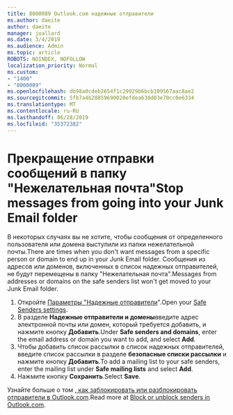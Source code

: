 ```yaml
---
title: 8000089 Outlook.com надежные отправители
ms.author: daeite
author: daeite
manager: joallard
ms.date: 3/4/2019
ms.audience: Admin
ms.topic: article
ROBOTS: NOINDEX, NOFOLLOW
localization_priority: Normal
ms.custom:
- "1400"
- "8000089"
ms.openlocfilehash: db98a0cdeb2654f1c29929b6bcb109567aac8ae2
ms.sourcegitcommit: 5fb7a4b28859690020efdea630d03e70cc0e6334
ms.translationtype: MT
ms.contentlocale: ru-RU
ms.lasthandoff: 06/28/2019
ms.locfileid: "35372382"
---
```

# <a name="stop-messages-from-going-into-your-junk-email-folder"></a><span data-ttu-id="95648-102">Прекращение отправки сообщений в папку "Нежелательная почта"</span><span class="sxs-lookup"><span data-stu-id="95648-102">Stop messages from going into your Junk Email folder</span></span>

<span data-ttu-id="95648-103">В некоторых случаях вы не хотите, чтобы сообщения от определенного пользователя или домена выступили из папки нежелательной почты.</span><span class="sxs-lookup"><span data-stu-id="95648-103">There are times when you don't want messages from a specific person or domain to end up in your Junk Email folder.</span></span> <span data-ttu-id="95648-104">Сообщения из адресов или доменов, включенных в список надежных отправителей, не будут перемещены в папку "Нежелательная почта".</span><span class="sxs-lookup"><span data-stu-id="95648-104">Messages from addresses or domains on the safe senders list won't get moved to your Junk Email folder.</span></span>

1. <span data-ttu-id="95648-105">Откройте [Параметры "Надежные отправители](https://go.microsoft.com/fwlink/?linkid=2035804)".</span><span class="sxs-lookup"><span data-stu-id="95648-105">Open your [Safe Senders settings](https://go.microsoft.com/fwlink/?linkid=2035804).</span></span>
2. <span data-ttu-id="95648-106">В разделе **Надежные отправители и домены**введите адрес электронной почты или домен, который требуется добавить, и нажмите кнопку **Добавить**.</span><span class="sxs-lookup"><span data-stu-id="95648-106">Under **Safe senders and domains**, enter the email address or domain you want to add, and select **Add**.</span></span>
3. <span data-ttu-id="95648-107">Чтобы добавить список рассылки в список надежных отправителей, введите список рассылки в разделе **безопасные списки рассылки** и нажмите кнопку **Добавить**.</span><span class="sxs-lookup"><span data-stu-id="95648-107">To add a mailing list to your safe senders, enter the mailing list under **Safe mailing lists** and select **Add**.</span></span>
4. <span data-ttu-id="95648-108">Нажмите кнопку **Сохранить**.</span><span class="sxs-lookup"><span data-stu-id="95648-108">Select **Save**.</span></span>

<span data-ttu-id="95648-109">Узнайте больше о том [, как заблокировать или разблокировать отправители в Outlook.com](https://support.office.com/article/afba1c94-77bb-4f50-8b85-057cf52f4d5e).</span><span class="sxs-lookup"><span data-stu-id="95648-109">Read more at [Block or unblock senders in Outlook.com](https://support.office.com/article/afba1c94-77bb-4f50-8b85-057cf52f4d5e).</span></span>